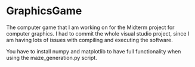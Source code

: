 # GraphicsGame
The computer game that I am working on for the Midterm project for computer graphics. I had to commit the whole visual studio project, since I am having lots of issues with compiling and executing the software.

You have to install numpy and matplotlib to have full functionality when using the maze_generation.py script.
